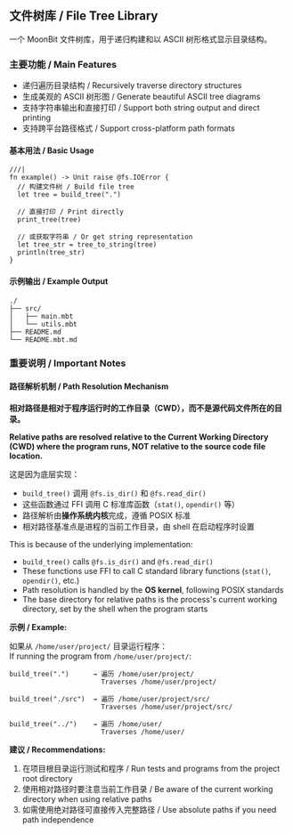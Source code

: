 ## 文件树库 / File Tree Library

一个 MoonBit 文件树库，用于递归构建和以 ASCII 树形格式显示目录结构。

### 主要功能 / Main Features

- 递归遍历目录结构 / Recursively traverse directory structures
- 生成美观的 ASCII 树形图 / Generate beautiful ASCII tree diagrams
- 支持字符串输出和直接打印 / Support both string output and direct printing
- 支持跨平台路径格式 / Support cross-platform path formats


#### 基本用法 / Basic Usage

```moonbit
///|
fn example() -> Unit raise @fs.IOError {
  // 构建文件树 / Build file tree
  let tree = build_tree(".")

  // 直接打印 / Print directly
  print_tree(tree)

  // 或获取字符串 / Or get string representation
  let tree_str = tree_to_string(tree)
  println(tree_str)
}
```

#### 示例输出 / Example Output

```
./
├── src/
│   ├── main.mbt
│   └── utils.mbt
├── README.md
└── README.mbt.md
```

### 重要说明 / Important Notes

#### 路径解析机制 / Path Resolution Mechanism

**相对路径是相对于程序运行时的工作目录（CWD），而不是源代码文件所在的目录。**

**Relative paths are resolved relative to the Current Working Directory (CWD) where the program runs, NOT relative to the source code file location.**

这是因为底层实现：
- `build_tree()` 调用 `@fs.is_dir()` 和 `@fs.read_dir()`
- 这些函数通过 FFI 调用 C 标准库函数（`stat()`, `opendir()` 等）
- 路径解析由**操作系统内核**完成，遵循 POSIX 标准
- 相对路径基准点是进程的当前工作目录，由 shell 在启动程序时设置

This is because of the underlying implementation:
- `build_tree()` calls `@fs.is_dir()` and `@fs.read_dir()`
- These functions use FFI to call C standard library functions (`stat()`, `opendir()`, etc.)
- Path resolution is handled by the **OS kernel**, following POSIX standards
- The base directory for relative paths is the process's current working directory, set by the shell when the program starts

**示例 / Example:**

如果从 `/home/user/project/` 目录运行程序：  
If running the program from `/home/user/project/`:

```
build_tree(".")      → 遍历 /home/user/project/
                       Traverses /home/user/project/

build_tree("./src")  → 遍历 /home/user/project/src/
                       Traverses /home/user/project/src/

build_tree("../")    → 遍历 /home/user/
                       Traverses /home/user/
```

**建议 / Recommendations:**

1. 在项目根目录运行测试和程序 / Run tests and programs from the project root directory
2. 使用相对路径时要注意当前工作目录 / Be aware of the current working directory when using relative paths
3. 如需使用绝对路径可直接传入完整路径 / Use absolute paths if you need path independence


